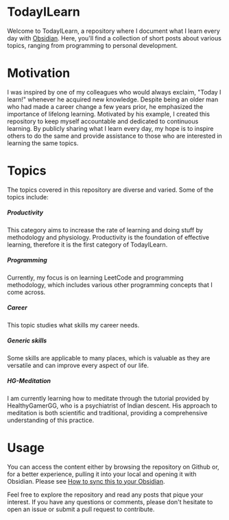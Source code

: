 


# TodayILearn
Welcome to TodayILearn, a repository where I document what I learn every day with [Obsidian](https://obsidian.md/). Here, you'll find a collection of short posts about various topics, ranging from programming to personal development.

# Motivation
I was inspired by one of my colleagues who would always exclaim, "Today I learn!" whenever he acquired new knowledge. Despite being an older man who had made a career change a few years prior, he emphasized the importance of lifelong learning. Motivated by his example, I created this repository to keep myself accountable and dedicated to continuous learning. By publicly sharing what I learn every day, my hope is to inspire others to do the same and provide assistance to those who are interested in learning the same topics.

# Topics
The topics covered in this repository are diverse and varied. Some of the topics include:

##### Productivity
This category aims to increase the rate of learning and doing stuff by methodology and physiology. Productivity is the foundation of effective learning, therefore it is the first category of TodayILearn. 

##### Programming
Currently, my focus is on learning LeetCode and programming methodology, which includes various other programming concepts that I come across.

##### Career
This topic studies what skills my career needs.

##### Generic skills
Some skills are applicable to many places, which is valuable as they are versatile and can improve every aspect of our life.

##### HG-Meditation
I am currently learning how to meditate through the tutorial provided by HealthyGamerGG, who is a psychiatrist of Indian descent. His approach to meditation is both scientific and traditional, providing a comprehensive understanding of this practice.

# Usage

You can access the content either by browsing the repository on Github or, for a better experience, pulling it into your local and opening it with Obsidian. Please see [How to sync this to your Obsidian](How%20to%20sync%20this%20to%20your%20Obsidian.md).

Feel free to explore the repository and read any posts that pique your interest. If you have any questions or comments, please don't hesitate to open an issue or submit a pull request to contribute.